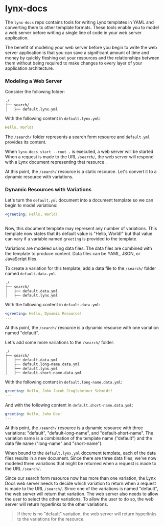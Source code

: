 # lynx-docs
The `lynx-docs` repo contains tools for writing Lynx templates in YAML and converting them to other template formats. These tools enable you to model a web server before writing a single line of code in your web server application.

The benefit of modeling your web server before you begin to write the web server application is that you can save a significant amount of time and money by quickly fleshing out your resources and the relationships between them without being required to make changes to every layer of your application architecture.

### Modeling a Web Server

Consider the following folder:

```
./
├── search/
│   ├── default.lynx.yml
```

With the following content in `default.lynx.yml`:
  
```YAML
Hello, World!
```
  
The `/search/` folder represents a search form resource and `default.yml` provides its content.

When `lynx-docs start --root .` is executed, a web server will be started. When a request is made to the URL `/search/`, the web server will respond with a Lynx document representing that resource .

At this point, the `/search/` resource is a static resource. Let's convert it to a dynamic resource with variations.

### Dynamic Resources with Variations

Let's turn the `default.yml` document into a document template so we can begin to model variations:

```YAML
<greeting: Hello, World!
---
```

Now, this document template may represent any number of variations. This template now states that its default value is "Hello, World!" but that value can vary if a variable named `greeting` is provided to the template.

Variations are modeled using data files. The data files are combined with the template to produce content. Data files can be YAML, JSON, or JavaScript files.

To create a variation for this template, add a data file to the `/search/` folder named `default.data.yml`.

```
./
├── search/
│   ├── default.data.yml
│   ├── default.lynx.yml
```

With the following content in `default.data.yml`:

```YAML
<greeting: Hello, Dynamic Resource!
---
```

At this point, the `/search/` resource is a dynamic resource with one variation named "default".

Let's add some more variations to the `/search/` folder:

```
./
├── search/
│   ├── default.data.yml
│   ├── default.long-name.data.yml
│   ├── default.lynx.yml
│   ├── default.short-name.data.yml
```

With the following content in `default.long-name.data.yml`:

```YAML
greeting: Hello, John Jacob Jingleheimer Schmidt!
---
```

And with the following content in `default.short-name.data.yml`:

```YAML
greeting: Hello, John Doe!
---
```

At this point, the `/search/` resource is a dynamic resource with three variations: "default", "default-long-name", and "default-short-name". The variation name is a combination of the template name ("default") and the data file name ("long-name" and "short-name").

When bound to the `default.lynx.yml` document template, each of the data files results in a new document. Since there are three data files, we've now modeled three variations that might be returned when a request is made to the URL `/search/`.

Since our search form resource now has more than one variation, the Lynx Docs web server needs to decide which variation to return when a request is made to the URL `/search/`. Since one of the variations is named "default", the web server will return that variation. The web server also needs to allow the user to select the other variations. To allow the user to do so, the web server will return hyperlinks to the other variations.

> If there is no "default" variation, the web server will return hyperlinks to the variations for the resource.
